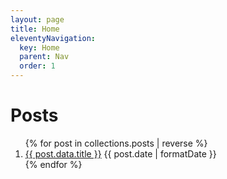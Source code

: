 ```yaml
---
layout: page
title: Home
eleventyNavigation:
  key: Home
  parent: Nav
  order: 1
---
```


# Posts

<ol class="stack" role="list">
  {% for post in collections.posts | reverse %}
  <li>
    <a href="{{ post.url}}">{{ post.data.title }}</a>
    <time datetime="{{ post.date | toISO }}">{{ post.date | formatDate }}</time>
  </li>
  {% endfor %}
</ol>
